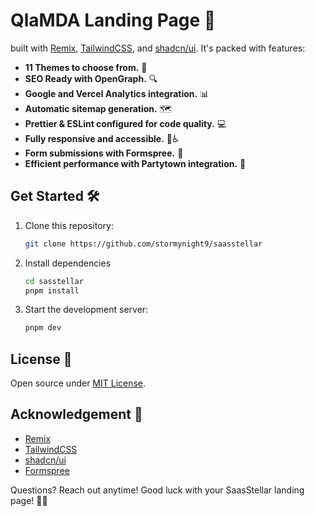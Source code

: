 # QlaMDA Landing Page 🚀

built with [Remix](https://remix.run/), [TailwindCSS](https://tailwindcss.com/), and [shadcn/ui](https://ui.shadcn.com/). It's packed with features:

- **11 Themes to choose from.** 🌟
- **SEO Ready with OpenGraph.** 🔍
- **Google and Vercel Analytics integration.** 📊
- **Automatic sitemap generation.** 🗺️
- **Prettier & ESLint configured for code quality.** 💻
- **Fully responsive and accessible.** 📱♿
- **Form submissions with Formspree.** 📝
- **Efficient performance with Partytown integration.** 🎉

## Get Started 🛠️

1. Clone this repository:

   ```bash
   git clone https://github.com/stormynight9/saasstellar
   ```
2. Install dependencies
    ```bash
    cd sasstellar
   pnpm install
   ```
3. Start the development server:
    ```bash
    pnpm dev
   ```

## License 📜

Open source under [MIT License](https://github.com/stormynight9/saasstellar/blob/main/LICENCE).

## Acknowledgement 🙌

- [Remix](https://remix.run/)
- [TailwindCSS](https://tailwindcss.com/)
- [shadcn/ui](https://ui.shadcn.com/)
- [Formspree](https://formspree.io/)

Questions? Reach out anytime! Good luck with your SaasStellar landing page! 🚀🌟
